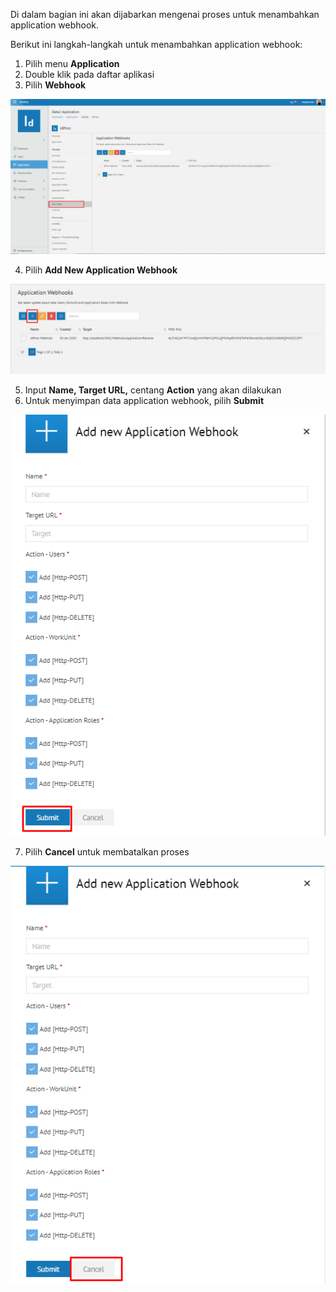 Di dalam bagian ini akan dijabarkan mengenai proses untuk menambahkan application webhook.

Berikut ini langkah-langkah untuk menambahkan application webhook:

1. Pilih menu **Application**
2. Double klik pada daftar aplikasi
3. Pilih **Webhook**

![Gambar](_static/Gambar3.5.9.1_1.png/?sanitize=true)

4. Pilih **Add New Application Webhook**

![Gambar](_static/Gambar3.5.9.1_2.png/?sanitize=true)

5. Input **Name, Target URL,** centang **Action** yang akan dilakukan
6. Untuk menyimpan data application webhook, pilih **Submit**

![Gambar](_static/Gambar3.5.9.1_3.png/?sanitize=true)

7. Pilih **Cancel** untuk membatalkan proses

![Gambar](_static/Gambar3.5.9.1_4.png/?sanitize=true)